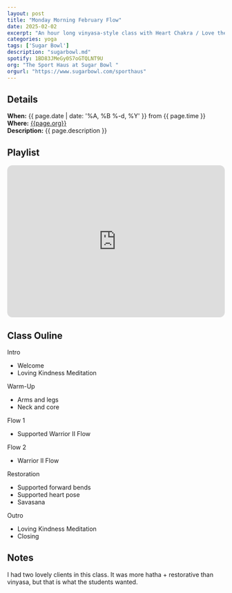 ```yaml
---
layout: post
title: "Monday Morning February Flow"
date: 2025-02-02
excerpt: "An hour long vinyasa-style class with Heart Chakra / Love theme."
categories: yoga
tags: ['Sugar Bowl']
description: "sugarbowl.md" 
spotify: 1BD83JMeGy0S7oGTQLNT9U
org: "The Sport Haus at Sugar Bowl "
orgurl: "https://www.sugarbowl.com/sporthaus"
---
```


## Details

**When:** {{ page.date | date: '%A, %B %-d, %Y' }} from {{ page.time }}   
**Where:** [{{page.org}}]({{page.orgurl}})   
**Description:** {{ page.description }}     

## Playlist

<iframe style="border-radius:12px" src="https://open.spotify.com/embed/playlist/{{ page.spotify }}?utm_source=generator" width="100%" height="352" frameBorder="0" allowfullscreen="" allow="autoplay; clipboard-write; encrypted-media; fullscreen; picture-in-picture" loading="lazy"></iframe>  


## Class Ouline

Intro

* Welcome
* Loving Kindness Meditation

Warm-Up

* Arms and legs
* Neck and core 

Flow 1

* Supported Warrior II Flow

Flow 2

* Warrior II Flow

Restoration

* Supported forward bends
* Supported heart pose
* Savasana

Outro

* Loving Kindness Meditation
* Closing

## Notes

I had two lovely clients in this class. It was more hatha + restorative than vinyasa, but that is what the students wanted. 